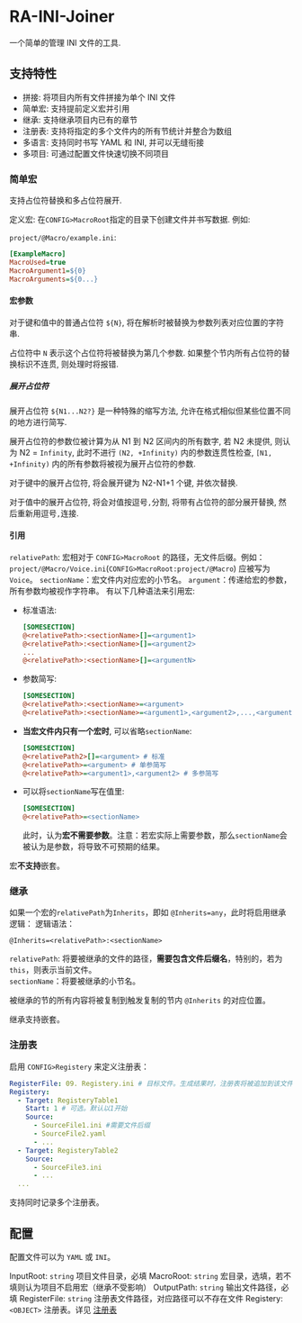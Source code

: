 # RA-INI-Joiner

一个简单的管理 INI 文件的工具.

## 支持特性
*   拼接:
        将项目内所有文件拼接为单个 INI 文件
*   简单宏:
        支持提前定义宏并引用
*   继承:
        支持继承项目内已有的章节
*   注册表:
        支持将指定的多个文件内的所有节统计并整合为数组
*   多语言:
        支持同时书写 YAML 和 INI, 并可以无缝衔接
*   多项目:
        可通过配置文件快速切换不同项目

### 简单宏

支持占位符替换和多占位符展开.

定义宏: 在`CONFIG>MacroRoot`指定的目录下创建文件并书写数据. 例如:

`project/@Macro/example.ini`:
```ini
[ExampleMacro]
MacroUsed=true
MacroArgument1=${0}
MacroArguments=${0...}
```

#### 宏参数

对于键和值中的普通占位符 `${N}`, 将在解析时被替换为参数列表对应位置的字符串.

占位符中 `N` 表示这个占位符将被替换为第几个参数. 如果整个节内所有占位符的替换标识不连贯, 则处理时将报错.

##### 展开占位符

展开占位符 `${N1...N2?}` 是一种特殊的缩写方法, 允许在格式相似但某些位置不同的地方进行简写. 

展开占位符的参数位被计算为从 N1 到 N2 区间内的所有数字, 若 N2 未提供, 则认为 N2 = `Infinity`, 此时不进行 `(N2, +Infinity)` 内的参数连贯性检查, `[N1, +Infinity)` 内的所有参数将被视为展开占位符的参数.

对于键中的展开占位符, 将会展开键为 N2-N1+1 个键, 并依次替换.

对于值中的展开占位符, 将会对值按逗号`,`分割, 将带有占位符的部分展开替换, 然后重新用逗号`,`连接.

#### 引用
`relativePath`: 宏相对于 `CONFIG>MacroRoot` 的路径，无文件后缀。例如：`project/@Macro/Voice.ini`(`CONFIG>MacroRoot:project/@Macro`) 应被写为 `Voice`。
`sectionName`：宏文件内对应宏的小节名。
`argument`：传递给宏的参数，所有参数均被视作字符串。
有以下几种语法来引用宏: 
*   标准语法:
    ```ini
    [SOMESECTION]
    @<relativePath>:<sectionName>[]=<argument1>
    @<relativePath>:<sectionName>[]=<argument2>
    ...
    @<relativePath>:<sectionName>[]=<argumentN>
    ```
*   参数简写:
    ```ini
    [SOMESECTION]
    @<relativePath>:<sectionName>=<argument>
    @<relativePath>:<sectionName>=<argument1>,<argument2>,...,<argumentN>
    ```
*   **当宏文件内只有一个宏时**, 可以省略`sectionName`:
    ```ini
    [SOMESECTION]
    @<relativePath2>[]=<argument> # 标准
    @<relativePath>=<argument> # 单参简写
    @<relativePath>=<argument1>,<argument2> # 多参简写
    ```
*   可以将`sectionName`写在值里:
    ```ini
    [SOMESECTION]
    @<relativePath>=<sectionName>
    ```
    此时，认为**宏不需要参数**。注意：若宏实际上需要参数，那么`sectionName`会被认为是参数，将导致不可预期的结果。

宏**不支持**嵌套。

### 继承

如果一个宏的`relativePath`为`Inherits`，即如 `@Inherits=any`，此时将启用继承逻辑：
逻辑语法：

`@Inherits=<relativePath>:<sectionName>`

`relativePath`: 将要被继承的文件的路径，**需要包含文件后缀名**，特别的，若为`this`，则表示当前文件。  
`sectionName`：将要被继承的小节名。

被继承的节的所有内容将被复制到触发复制的节内 `@Inherits` 的对应位置。

继承支持嵌套。

### 注册表

启用 `CONFIG>Registery` 来定义注册表：

```yaml
RegisterFile: 09. Registery.ini # 目标文件。生成结果时，注册表将被追加到该文件的输出内容的末尾。如果没有该文件则假定文件内容为空。生成注册表将不修改该文件的源文件。
Registery:
  - Target: RegisteryTable1
    Start: 1 # 可选。默认以1开始
    Source: 
      - SourceFile1.ini #需要文件后缀
      - SourceFile2.yaml
      - ...
  - Target: RegisteryTable2
    Source:
      - SourceFile3.ini
      - ...
  ...
```

支持同时记录多个注册表。

## 配置

配置文件可以为 `YAML` 或 `INI`。

InputRoot: `string` 项目文件目录，必填
MacroRoot: `string` 宏目录，选填，若不填则认为项目不启用宏（继承不受影响）
OutputPath: `string` 输出文件路径，必填
RegisterFile: `string` 注册表文件路径，对应路径可以不存在文件
Registery: `<OBJECT>` 注册表。详见 [注册表](#注册表)